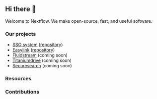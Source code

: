 ## Hi there 👋

Welcome to Nextflow. We make open-source, fast, and useful software.

### Our projects
* [SSO system](https://secure.nextflow.cloud) ([repository](https://github.com/Nextflow-Cloud/sso-system))
* [Easylink](https://app.nextflow.cloud) ([repository](https://github.com/Nextflow-Cloud/easylink))
* [Fluidstream](https://stream.nextflow.cloud) (coming soon)
* [Titaniumdrive](https://files.nextflow.cloud) (coming soon)
* [Securesearch](https://ss.nextflow.cloud) (coming soon)

### Resources

### Contributions

